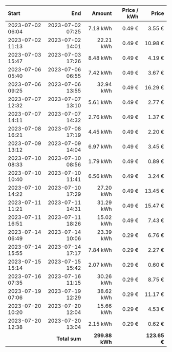 | Start            |              End |         Amount | Price / kWh |        Price |
| :--------------- | ---------------: | -------------: | ----------: | -----------: |
| 2023-07-02 06:04 | 2023-07-02 07:25 |       7.18 kWh |      0.49 € |       3.55 € |
| 2023-07-02 11:13 | 2023-07-02 14:01 |      22.21 kWh |      0.49 € |      10.98 € |
| 2023-07-03 15:47 | 2023-07-03 17:26 |       8.48 kWh |      0.49 € |       4.19 € |
| 2023-07-06 05:40 | 2023-07-06 06:55 |       7.42 kWh |      0.49 € |       3.67 € |
| 2023-07-06 09:25 | 2023-07-06 13:55 |      32.94 kWh |      0.49 € |      16.29 € |
| 2023-07-07 12:32 | 2023-07-07 13:10 |       5.61 kWh |      0.49 € |       2.77 € |
| 2023-07-07 14:11 | 2023-07-07 14:32 |       2.76 kWh |      0.49 € |       1.37 € |
| 2023-07-08 16:21 | 2023-07-08 17:19 |       4.45 kWh |      0.49 € |       2.20 € |
| 2023-07-09 13:12 | 2023-07-09 14:04 |       6.97 kWh |      0.49 € |       3.45 € |
| 2023-07-10 08:33 | 2023-07-10 08:56 |       1.79 kWh |      0.49 € |       0.89 € |
| 2023-07-10 10:40 | 2023-07-10 11:41 |       6.56 kWh |      0.49 € |       3.24 € |
| 2023-07-10 14:22 | 2023-07-10 17:29 |      27.20 kWh |      0.49 € |      13.45 € |
| 2023-07-11 11:21 | 2023-07-11 14:31 |      31.29 kWh |      0.49 € |      15.47 € |
| 2023-07-11 16:51 | 2023-07-11 18:26 |      15.02 kWh |      0.49 € |       7.43 € |
| 2023-07-14 06:49 | 2023-07-14 10:06 |      23.39 kWh |      0.29 € |       6.76 € |
| 2023-07-14 15:55 | 2023-07-14 17:17 |       7.84 kWh |      0.29 € |       2.27 € |
| 2023-07-15 15:14 | 2023-07-15 15:42 |       2.07 kWh |      0.29 € |       0.60 € |
| 2023-07-16 07:35 | 2023-07-16 11:15 |      30.26 kWh |      0.29 € |       8.75 € |
| 2023-07-19 07:06 | 2023-07-19 12:29 |      38.62 kWh |      0.29 € |      11.17 € |
| 2023-07-20 10:20 | 2023-07-20 12:04 |      15.66 kWh |      0.29 € |       4.53 € |
| 2023-07-20 12:38 | 2023-07-20 13:04 |       2.15 kWh |      0.29 € |       0.62 € |
|                  |    **Total sum** | **299.88 kWh** |             | **123.65 €** |